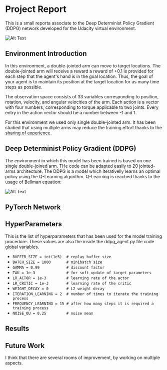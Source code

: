 # Project Report

This is a small reporta associate to the Deep Determinist Policy Gradient (DDPG) network developed for the Udacity virtual environment.

![Alt Text](https://gitee.com/mirrors/Unity-ML-Agents/raw/master/docs/images/reacher.png)

## Environment Introduction

In this environment, a double-jointed arm can move to target locations. The double-jointed arm will receive a reward  a reward of +0.1 is provided for each step that the agent's hand is in the goal location. Thus, the goal of your agent is to maintain its position at the target location for as many time steps as possible.

The observation space consists of 33 variables corresponding to position, rotation, velocity, and angular velocities of the arm. Each action is a vector with four numbers, corresponding to torque applicable to two joints. Every entry in the action vector should be a number between -1 and 1.

For this environment we used only single double-jointed arm. It has been studied that using multiple arms may reduce the training effort thanks to the [sharing of experience](https://ai.googleblog.com/2016/10/how-robots-can-acquire-new-skills-from.html).

## Deep Determinist Policy Gradient (DDPG)

The environment in which this model has been trained is based on one single double-joined arm. THe code can be adapted easily to 20 jointed-arms architecture. The DDPG is a model which iterativelly learns an optimal policy using the Q-Learning algorithm. Q-Learning is reached thanks to the usage of Bellman equation:

![Alt Text](https://spinningup.openai.com/en/latest/_images/math/339d9f6adec072789c579d36f9d1791e6246b075.svg)

## PyTorch Network



## HyperParameters

This is the list of hyperparameters that has been used for the model training procedure. These values are also the inside the ddpg_agent.py file code global variables. 

*  ```BUFFER_SIZE = int(1e5)  # replay buffer size```
* ```BATCH_SIZE = 1000       # minibatch size```
* ```GAMMA = 0.99            # discount factor```
* ```TAU = 1e-3              # for soft update of target parameters```
* ```LR_ACTOR = 1e-3         # learning rate of the actor ```
* ```LR_CRITIC = 1e-3        # learning rate of the critic```
* ```WEIGHT_DECAY = 0        # L2 weight decay```
* ```ITERATION_LEARNING = 2  # number of times to iterate the training process```
* ```FREQUENCY_LEARNING = 15 # after how many steps it is required a training process```
* ```NOISE_OU = 0.25         # noise mean ```


## Results


## Future Work

I think that there are several rooms of improvement, by working on multiple aspects.


